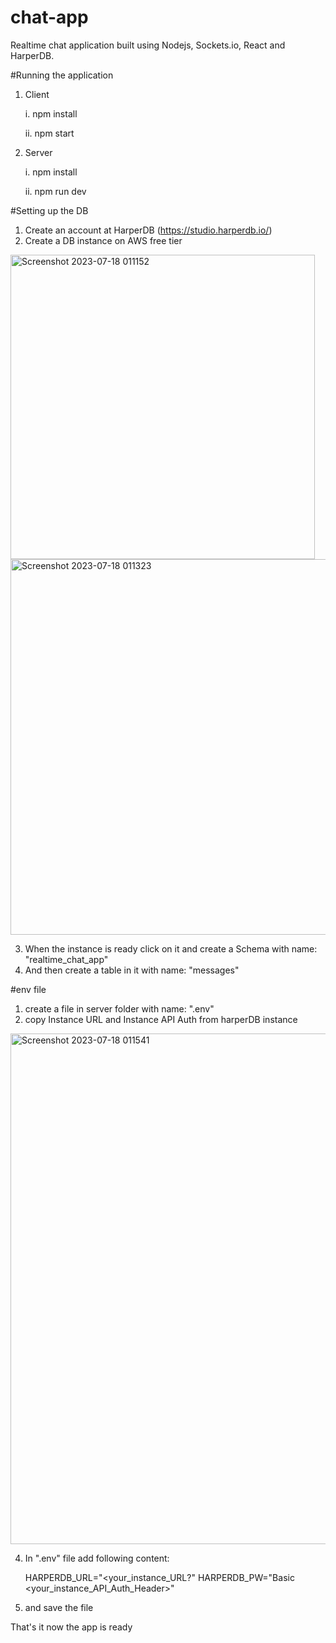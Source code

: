 # chat-app
 Realtime chat application built using Nodejs, Sockets.io, React and HarperDB.

 #Running the application
 1. Client
    
    i. npm install
    
    ii. npm start
 3. Server
    
    i. npm install
    
    ii. npm run dev

#Setting up the DB
1. Create an account at HarperDB (https://studio.harperdb.io/)
2. Create a DB instance on AWS free tier

<img width="487" alt="Screenshot 2023-07-18 011152" src="https://github.com/Mahesh-11/chat-app/assets/60313321/c2ea52e0-2929-4b6f-9180-5c1783c6f631">

<img width="601" alt="Screenshot 2023-07-18 011323" src="https://github.com/Mahesh-11/chat-app/assets/60313321/1bea48cf-2605-42d4-9aac-1e212876c9df">

3. When the instance is ready click on it and create a Schema with name: "realtime_chat_app"
4. And then create a table in it with name: "messages"


#env file
1. create a file in server folder with name: ".env"
2. copy Instance URL and Instance API Auth from harperDB instance
   
<img width="817" alt="Screenshot 2023-07-18 011541" src="https://github.com/Mahesh-11/chat-app/assets/60313321/9334431a-c1a5-4222-90e1-4d2916991a01">

4. In ".env" file add following content:
   
   HARPERDB_URL="<your_instance_URL?"
   HARPERDB_PW="Basic <your_instance_API_Auth_Header>"
   
6. and save the file

That's it now the app is ready

